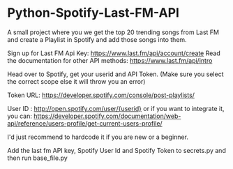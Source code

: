 # Python-Spotify-Last-FM-API
A small project where you we get the top 20 trending songs from Last FM and create a Playlist in Spotify and add those songs into them.

Sign up for Last FM Api Key: https://www.last.fm/api/account/create
Read the documentation for other API methods: https://www.last.fm/api/intro

Head over to Spotify, get your userid and API Token.  (Make sure you select the correct scope else it will throw you an error)

Token URL: https://developer.spotify.com/console/post-playlists/

User ID : http://open.spotify.com/user/{userid}
or if you want to integrate it, you can: https://developer.spotify.com/documentation/web-api/reference/users-profile/get-current-users-profile/

I'd just recommend to hardcode it if you are new or a beginner.

Add the last fm API key, Spotify User Id and Spotify Token to secrets.py and then run base_file.py
